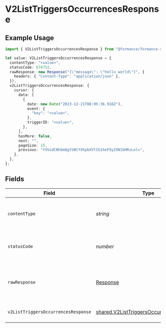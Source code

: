 # V2ListTriggersOccurrencesResponse

## Example Usage

```typescript
import { V2ListTriggersOccurrencesResponse } from "@formance/formance-sdk/sdk/models/operations";

let value: V2ListTriggersOccurrencesResponse = {
  contentType: "<value>",
  statusCode: 674752,
  rawResponse: new Response("{\"message\": \"hello world\"}", {
    headers: { "Content-Type": "application/json" },
  }),
  v2ListTriggersOccurrencesResponse: {
    cursor: {
      data: [
        {
          date: new Date("2023-12-21T08:05:36.916Z"),
          event: {
            "key": "<value>",
          },
          triggerID: "<value>",
        },
      ],
      hasMore: false,
      next: "",
      pageSize: 15,
      previous: "YXVsdCBhbmQgYSBtYXhpbXVtIG1heF9yZXN1bHRzLol=",
    },
  },
};
```

## Fields

| Field                                                                                                       | Type                                                                                                        | Required                                                                                                    | Description                                                                                                 |
| ----------------------------------------------------------------------------------------------------------- | ----------------------------------------------------------------------------------------------------------- | ----------------------------------------------------------------------------------------------------------- | ----------------------------------------------------------------------------------------------------------- |
| `contentType`                                                                                               | *string*                                                                                                    | :heavy_check_mark:                                                                                          | HTTP response content type for this operation                                                               |
| `statusCode`                                                                                                | *number*                                                                                                    | :heavy_check_mark:                                                                                          | HTTP response status code for this operation                                                                |
| `rawResponse`                                                                                               | [Response](https://developer.mozilla.org/en-US/docs/Web/API/Response)                                       | :heavy_check_mark:                                                                                          | Raw HTTP response; suitable for custom response parsing                                                     |
| `v2ListTriggersOccurrencesResponse`                                                                         | [shared.V2ListTriggersOccurrencesResponse](../../../sdk/models/shared/v2listtriggersoccurrencesresponse.md) | :heavy_minus_sign:                                                                                          | List of triggers occurrences                                                                                |